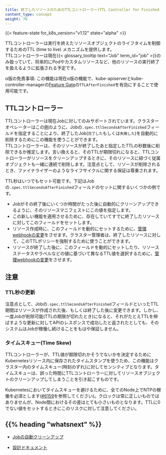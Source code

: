```yaml
---
title: 終了したリソースのためのTTLコントローラー(TTL Controller for Finished Resources)
content_type: concept
weight: 70
---
```


<!-- overview -->

{{< feature-state for_k8s_version="v1.12" state="alpha" >}}

TTLコントローラーは実行を終えたリソースオブジェクトのライフタイムを制御するためのTTL (time to live) メカニズムを提供します。  
TTLコントローラーは現在{{< glossary_tooltip text="Job" term_id="job" >}}のみ扱っていて、将来的にPodやカスタムリソースなど、他のリソースの実行終了を扱えるように拡張される予定です。

α版の免責事項: この機能は現在α版の機能で、kube-apiserverとkube-controller-managerの[Feature Gate](/docs/reference/command-line-tools-reference/feature-gates/)の`TTLAfterFinished`を有効にすることで使用可能です。






<!-- body -->

## TTLコントローラー

TTLコントローラーは現在Jobに対してのみサポートされています。クラスターオペレーターはこの[例](/ja/docs/concepts/workloads/controllers/job/#clean-up-finished-jobs-automatically)のように、Jobの`.spec.ttlSecondsAfterFinished`フィールドを指定することにより、終了したJob(`完了した`もしくは`失敗した`)を自動的に削除するためにこの機能を使うことができます。  
TTLコントローラーは、そのリソースが終了したあと指定したTTLの秒数後に削除できるか推定します。言い換えると、そのTTLが期限切れになると、TTLコントローラーがリソースをクリーンアップするときに、そのリソースに紐づく従属オブジェクトも一緒に連続で削除します。注意点として、リソースが削除されるとき、ファイナライザーのようなライフサイクルに関する保証は尊重されます。

TTL秒はいつでもセット可能です。下記はJobの`.spec.ttlSecondsAfterFinished`フィールドのセットに関するいくつかの例です。

* Jobがその終了後にいくつか時間がたった後に自動的にクリーンアップできるように、そのリソースマニフェストにこの値を指定します。
* この新しい機能を適用させるために、存在していてすでに終了したリソースに対してこのフィールドをセットします。
* リソース作成時に、このフィールドを動的にセットするために、[管理webhookの変更](/docs/reference/access-authn-authz/extensible-admission-controllers/#admission-webhooks)をさせます。クラスター管理者は、終了したリソースに対して、このTTLポリシーを強制するために使うことができます。
* リソースが終了した後に、このフィールドを動的にセットしたり、リソースステータスやラベルなどの値に基づいて異なるTTL値を選択するために、[管理webhookの変更](/docs/reference/access-authn-authz/extensible-admission-controllers/#admission-webhooks)をさせます。

## 注意

### TTL秒の更新

注意点として、Jobの`.spec.ttlSecondsAfterFinished`フィールドといったTTL期間はリソースが作成された後、もしくは終了した後に変更できます。しかし、一度Jobが削除可能(TTLの期限が切れたとき)になると、それがたとえTTLを伸ばすような更新に対してAPIのレスポンスで成功したと返されたとしても、そのシステムはJobが稼働し続けることをもはや保証しません。

### タイムスキュー(Time Skew)

TTLコントローラーが、TTL値が期限切れかそうでないかを決定するためにKubernetesリソース内に保存されたタイムスタンプを使うため、この機能はクラスター内のタイムスキュー(時刻のずれ)に対してセンシティブとなります。タイムスキューは、誤った時間にTTLコントローラーに対してリソースオブジェクトのクリーンアップしてしまうことを引き起こすものです。

Kubernetesにおいてタイムスキューを避けるために、全てのNode上でNTPの稼働を必須とします([#6159](https://github.com/kubernetes/kubernetes/issues/6159#issuecomment-93844058)を参照してください)。クロックは常に正しいものではありませんが、Node間におけるその差はとても小さいものとなります。TTLに0でない値をセットするときにこのリスクに対して注意してください。



## {{% heading "whatsnext" %}}


* [Jobの自動クリーンアップ](/ja/docs/concepts/workloads/controllers/job/#clean-up-finished-jobs-automatically)

* [設計ドキュメント](https://github.com/kubernetes/enhancements/blob/master/keps/sig-apps/592-ttl-after-finish/README.md)
